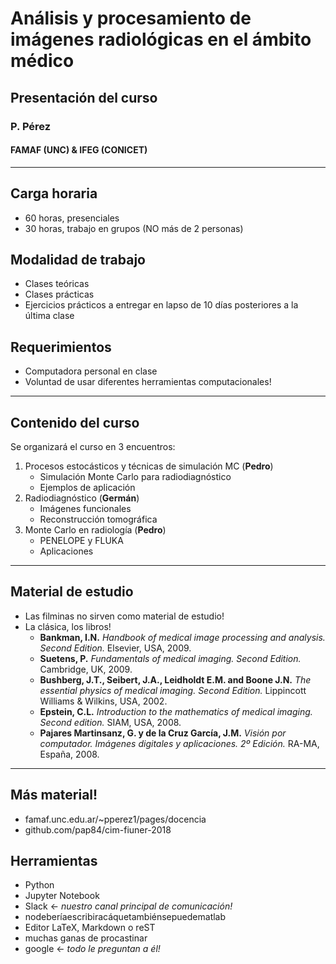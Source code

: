 # Análisis y procesamiento de imágenes radiológicas en el ámbito médico

## Presentación del curso

### P. Pérez

#### FAMAF (UNC) & IFEG (CONICET)

---

## Carga horaria

* 60 horas, presenciales
* 30 horas, trabajo en grupos (NO más de 2 personas)

## Modalidad de trabajo

* Clases teóricas
* Clases prácticas
* Ejercicios prácticos a entregar en lapso de 10 días posteriores a la última clase

## Requerimientos

* Computadora personal en clase
* Voluntad de usar diferentes herramientas computacionales!

---

## Contenido del curso

Se organizará el curso en 3 encuentros:

1. Procesos estocásticos y técnicas de simulación MC (**Pedro**)
	* Simulación Monte Carlo para radiodiagnóstico
	* Ejemplos de aplicación
2. Radiodiagnóstico (**Germán**)
	* Imágenes funcionales
	* Reconstrucción tomográfica
3. Monte Carlo en radiología (**Pedro**)
	* PENELOPE y FLUKA
	* Aplicaciones

---

## Material de estudio

* Las filminas no sirven como material de estudio!
* La clásica, los libros!
	* **Bankman, I.N.** *Handbook of medical image processing and analysis. Second Edition.* Elsevier, USA, 2009.
	* **Suetens, P.** *Fundamentals of medical imaging. Second Edition.* Cambridge, UK, 2009.
	* **Bushberg, J.T., Seibert, J.A., Leidholdt E.M. and Boone J.N.** *The essential physics of medical imaging. Second Edition.* Lippincott Williams & Wilkins, USA, 2002.
	* **Epstein, C.L.** *Introduction to the mathematics of medical imaging. Second edition.* SIAM, USA, 2008.
	* **Pajares Martinsanz, G. y de la Cruz García, J.M.** *Visión por computador. Imágenes digitales y aplicaciones. 2º Edición.* RA-MA, España, 2008.

---
## Más material!

* famaf.unc.edu.ar/~pperez1/pages/docencia
* github.com/pap84/cim-fiuner-2018

## Herramientas

* Python
* Jupyter Notebook
* Slack <- *nuestro canal principal de comunicación!*
* nodeberíaescribiracáquetambiénsepuedematlab
* Editor LaTeX, Markdown o reST
* muchas ganas de procastinar
* google <- *todo le preguntan a él!*